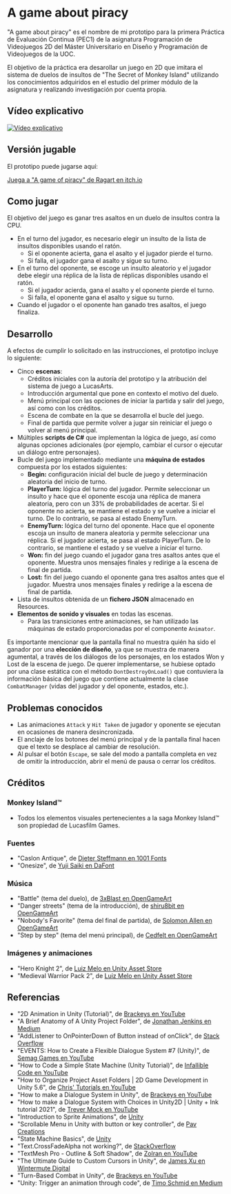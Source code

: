# A game about piracy

"A game about piracy" es el nombre de mi prototipo para la primera Práctica de Evaluación Continua (PEC1) de la asignatura Programación de Videojuegos 2D del Máster Universitario en Diseño y Programación de Videojuegos de la UOC.

El objetivo de la práctica era desarollar un juego en 2D que imitara el sistema de duelos de insultos de "The Secret of Monkey Island" utilizando los conocimientos adquiridos en el estudio del primer módulo de la asignatura y realizando investigación por cuenta propia.

## Vídeo explicativo

[![Vídeo explicativo](https://img.youtube.com/vi/CoEJtddzxFE/maxresdefault.jpg)](https://youtu.be/CoEJtddzxFE)

## Versión jugable

El prototipo puede jugarse aquí:

[Juega a "A game of piracy" de Ragart en itch.io](https://itch.io/embed-upload/6748011?color=333333)

## Como jugar

El objetivo del juego es ganar tres asaltos en un duelo de insultos contra la CPU.

- En el turno del jugador, es necesario elegir un insulto de la lista de insultos disponibles usando el ratón.
    - Si el oponente acierta, gana el asalto y el jugador pierde el turno.
    - Si falla, el jugador gana el asalto y sigue su turno.
- En el turno del oponente, se escoge un insulto aleatorio y el jugador debe elegir una réplica de la lista de réplicas disponibles usando el ratón.
    - Si el jugador acierda, gana el asalto y el oponente pierde el turno.
    - Si falla, el oponente gana el asalto y sigue su turno.
- Cuando el jugador o el oponente han ganado tres asaltos, el juego finaliza.

## Desarrollo

A efectos de cumplir lo solicitado en las instrucciones, el prototipo incluye lo siguiente:

- Cinco **escenas**:
    - Créditos iniciales con la autoría del prototipo y la atribución del sistema de juego a LucasArts.
    - Introducción argumental que pone en contexto el motivo del duelo.
    - Menú principal con las opciones de iniciar la partida y salir del juego, así como con los créditos.
    - Escena de combate en la que se desarrolla el bucle del juego.
    - Final de partida que permite volver a jugar sin reiniciar el juego o volver al menú principal.
- Múltiples **scripts de C#** que implementan la lógica de juego, así como algunas opciones adicionales (por ejemplo, cambiar el cursor o ejecutar un diálogo entre personajes).
- Bucle del juego implementado mediante una **máquina de estados** compuesta por los estados siguientes:
    - **Begin:** configuración inicial del bucle de juego y determinación aleatoria del inicio de turno.
    - **PlayerTurn:** lógica del turno del jugador. Permite seleccionar un insulto y hace que el oponente escoja una réplica de manera aleatoria, pero con un 33% de probabilidades de acertar. Si el oponente no acierta, se mantiene el estado y se vuelve a iniciar el turno. De lo contrario, se pasa al estado EnemyTurn.
    - **EnemyTurn:** lógica del turno del oponente. Hace que el oponente escoja un insulto de manera aleatoria y permite seleccionar una réplica. Si el jugador acierta, se pasa al estado PlayerTurn. De lo contrario, se mantiene el estado y se vuelve a iniciar el turno.
    - **Won:** fin del juego cuando el jugador gana tres asaltos antes que el oponente. Muestra unos mensajes finales y redirige a la escena de final de partida.
    - **Lost:** fin del juego cuando el oponente gana tres asaltos antes que el jugador. Muestra unos mensajes finales y redirige a la escena de final de partida.
- Lista de insultos obtenida de un **fichero JSON** almacenado en Resources.
- **Elementos de sonido y visuales** en todas las escenas.
    - Para las transiciones entre animaciones, se han utilizado las máquinas de estado proporcionadas por el componente `Animator`.

Es importante mencionar que la pantalla final no muestra quién ha sido el ganador por una **elección de diseño**, ya que se muestra de manera agumental, a través de los diálogos de los personajes, en los estados Won y Lost de la escena de juego. De querer implementarse, se hubiese optado por una clase estática con el método `DontDestroyOnLoad()` que contuviera la información básica del juego que contiene actualmente la clase `CombatManager` (vidas del jugador y del oponente, estados, etc.).

## Problemas conocidos

- Las animaciones `Attack` y `Hit Taken` de jugador y oponente se ejecutan en ocasiones de manera desincronizada.
- El anclaje de los botones del menú principal y de la pantalla final hacen que el texto se desplace al cambiar de resolución.
- Al pulsar el botón `Escape`, se sale del modo a pantalla completa en vez de omitir la introducción, abrir el menú de pausa o cerrar los créditos.

## Créditos

### Monkey Island™
- Todos los elementos visuales pertenecientes a la saga Monkey Island™ son propiedad de Lucasfilm Games.

### Fuentes
- "Caslon Antique", de [Dieter Steffmann en 1001 Fonts](https://www.1001fonts.com/caslon-antique-font.html)
- "Onesize", de [Yuji Saiki en DaFont](https://www.dafont.com/onesize.font)

### Música
- "Battle" (tema del duelo), de [3xBlast en OpenGameArt](https://opengameart.org/content/glitchy-battle)
- "Danger streets" (tema de la introducción), de [shiru8bit en OpenGameArt](https://opengameart.org/content/8-bit-chiptune-danger-streets)
- "Nobody's Favorite" (tema del final de partida), de [Solomon Allen en OpenGameArt](https://opengameart.org/content/69-game-over-jingles-pack)
- "Step by step" (tema del menú principal), de [Cedfelt en OpenGameArt](https://opengameart.org/content/8-bit-music)

### Imágenes y animaciones
- "Hero Knight 2", de [Luiz Melo en Unity Asset Store](https://assetstore.unity.com/packages/2d/characters/hero-knight-2-168019)
- "Medieval Warrior Pack 2", de [Luiz Melo en Unity Asset Store](https://assetstore.unity.com/packages/2d/characters/medieval-warrior-pack-2-174788)

## Referencias

- "2D Animation in Unity (Tutorial)", de [Brackeys en YouTube](https://www.youtube.com/watch?v=hkaysu1Z-N8)
- "A Brief Anatomy of A Unity Project Folder", de [Jonathan Jenkins en Medium](https://medium.com/@jsj5909/a-brief-anatomy-of-a-unity-project-folder-563bd3f4ad40)
- "AddListener to OnPointerDown of Button instead of onClick", de [Stack Overflow](https://answers.unity.com/questions/1226851/addlistener-to-onpointerdown-of-button-instead-of.html)
- "EVENTS: How to Create a Flexible Dialogue System #7 (Unity)", de [Semag Games en YouTube](https://www.youtube.com/watch?v=psUy7inmJj0)
- "How to Code a Simple State Machine (Unity Tutorial)", de [Infallible Code en YouTube](https://www.youtube.com/watch?v=G1bd75R10m4)
- "How to Organize Project Asset Folders | 2D Game Development in Unity 5.6", de [Chris' Tutorials en YouTube](https://www.youtube.com/watch?v=FcdESnWsoBE)
- "How to make a Dialogue System in Unity", de [Brackeys en YouTube](https://www.youtube.com/watch?v=_nRzoTzeyxU)
- "How to make a Dialogue System with Choices in Unity2D | Unity + Ink tutorial 2021", de [Trever Mock en YouTube](https://www.youtube.com/watch?v=vY0Sk93YUhA)
- "Introduction to Sprite Animations", de [Unity](https://learn.unity.com/tutorial/introduction-to-sprite-animations)
- "Scrollable Menu in Unity with button or key controller", de [Pav Creations](https://pavcreations.com/scrollable-menu-in-unity-with-button-or-key-controller/)
- "State Machine Basics", de [Unity](https://docs.unity3d.com/Manual/StateMachineBasics.html)
- "Text.CrossFadeAlpha not working?", de [StackOverflow](https://answers.unity.com/questions/1004041/textcrossfadealpha-not-working.html)
- "TextMesh Pro - Outline & Soft Shadow", de [Zolran en YouTube](https://www.youtube.com/watch?v=kfODpwcNsoE)
- "The Ultimate Guide to Custom Cursors in Unity", de [James Xu en Wintermute Digital](https://wintermutedigital.com/post/2020-01-29-the-ultimate-guide-to-custom-cursors-in-unity/)
- "Turn-Based Combat in Unity", de [Brackeys en YouTube](https://www.youtube.com/watch?v=_1pz_ohupPs)
- "Unity: Trigger an animation through code", de [Timo Schmid en Medium](https://guilbomadev.medium.com/unity-trigger-an-animation-through-code-5242aef3a578) 